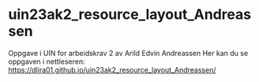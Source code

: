 # uin23ak2_resource_layout_Andreassen

Oppgave i UIN for arbeidskrav 2 av Arild Edvin Andreassen
Her kan du se oppgaven i nettleseren: https://dlira01.github.io/uin23ak2_resource_layout_Andreassen/
